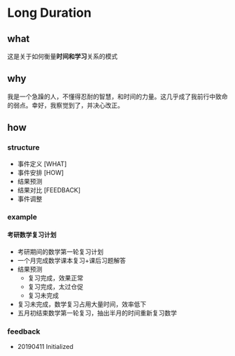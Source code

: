 # Long Duration

## what

这是关于如何衡量**时间和学习**关系的模式

## why

我是一个急躁的人，不懂得忍耐的智慧，和时间的力量。这几乎成了我前行中致命的弱点。幸好，我察觉到了，并决心改正。

## how

### structure

* 事件定义 \[WHAT\]
* 事件安排 \[HOW\]
* 结果预测 
* 结果对比 \[FEEDBACK\]
* 事件调整

### example

#### 考研数学复习计划

* 考研期间的数学第一轮复习计划
* 一个月完成数学课本复习+课后习题解答
* 结果预测
  * 复习完成，效果正常
  * 复习完成，太过仓促
  * 复习未完成
* 复习未完成，数学复习占用大量时间，效率低下
* 五月初结束数学第一轮复习，抽出半月的时间重新复习数学

### feedback

* 20190411 Initialized

